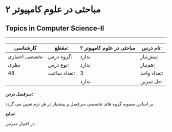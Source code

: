 # مباحثی در علوم کامپیوتر ۲
## Topics in Computer Science-II
_______________________________________________________________________________
| کارشناسی      | مقطع:       | مباحثی در علوم کامپیوتر ۲ | نام درس:    |
| ------------- | ----------- | ------------------------- | ----------- |
| تخصصی اختیاری | گروه درس:   | ندارد                     | پیش‌نیاز:   |
| نظری          | نوع درس:    | ندارد                     | هم‌نیاز:    |
| 48            | تعداد ساعت: | 3                         | تعداد واحد: |
|               |             |  ندارد                    | حل تمرین:   |

**سرفصل درس:**

بر اساس مصوبه گروه های تخصصی سرفصل و پیشنیاز در هر ترم تعیین می گردد.


**منابع:**

در اختیار مدرس
